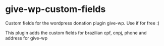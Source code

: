 # give-wp-custom-fields
Custom fields for the wordpress donation plugin give-wp. Use if for free :)


This plugin adds the custom fields for brazilian cpf, cnpj, phone and address for give-wp
